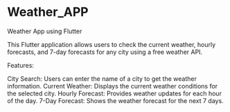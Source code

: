 # Weather_APP
Weather App using Flutter

This Flutter application allows users to check the current weather, hourly forecasts, and 7-day forecasts for any city using a free weather API.

Features:

City Search: Users can enter the name of a city to get the weather information.
Current Weather: Displays the current weather conditions for the selected city.
Hourly Forecast: Provides weather updates for each hour of the day.
7-Day Forecast: Shows the weather forecast for the next 7 days.
